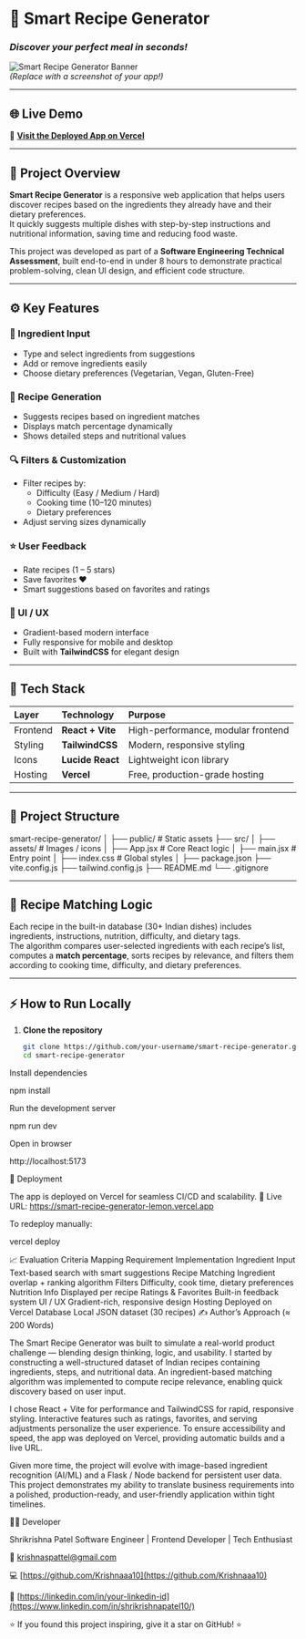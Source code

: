 # 🧠 Smart Recipe Generator  
### *Discover your perfect meal in seconds!*

![Smart Recipe Generator Banner](https://raw.githubusercontent.com/your-username/smart-recipe-generator/main/public/banner.png)  
*(Replace with a screenshot of your app!)*  

---

## 🌐 Live Demo  
🔗 **[Visit the Deployed App on Vercel](https://smart-recipe-generator-lemon.vercel.app)**  

---

## 📜 Project Overview  

**Smart Recipe Generator** is a responsive web application that helps users discover recipes based on the ingredients they already have and their dietary preferences.  
It quickly suggests multiple dishes with step-by-step instructions and nutritional information, saving time and reducing food waste.  

This project was developed as part of a **Software Engineering Technical Assessment**, built end-to-end in under 8 hours to demonstrate practical problem-solving, clean UI design, and efficient code structure.

---

## ⚙️ Key Features  

### 🥕 Ingredient Input  
- Type and select ingredients from suggestions  
- Add or remove ingredients easily  
- Choose dietary preferences (Vegetarian, Vegan, Gluten-Free)  

### 🍲 Recipe Generation  
- Suggests recipes based on ingredient matches  
- Displays match percentage dynamically  
- Shows detailed steps and nutritional values  

### 🔍 Filters & Customization  
- Filter recipes by:  
  - Difficulty (Easy / Medium / Hard)  
  - Cooking time (10–120 minutes)  
  - Dietary preferences  
- Adjust serving sizes dynamically  

### ⭐ User Feedback  
- Rate recipes (1 – 5 stars)  
- Save favorites ❤️  
- Smart suggestions based on favorites and ratings  

### 🎨 UI / UX  
- Gradient-based modern interface  
- Fully responsive for mobile and desktop  
- Built with **TailwindCSS** for elegant design  

---

## 🧩 Tech Stack  

| Layer | Technology | Purpose |
|:------|:------------|:---------|
| Frontend | **React + Vite** | High-performance, modular frontend |
| Styling | **TailwindCSS** | Modern, responsive styling |
| Icons | **Lucide React** | Lightweight icon library |
| Hosting | **Vercel** | Free, production-grade hosting |

---

## 🧪 Project Structure  

smart-recipe-generator/
│
├── public/ # Static assets
├── src/
│ ├── assets/ # Images / icons
│ ├── App.jsx # Core React logic
│ ├── main.jsx # Entry point
│ ├── index.css # Global styles
│
├── package.json
├── vite.config.js
├── tailwind.config.js
├── README.md
└── .gitignore


---

## 🧠 Recipe Matching Logic  

Each recipe in the built-in database (30+ Indian dishes) includes ingredients, instructions, nutrition, difficulty, and dietary tags.  
The algorithm compares user-selected ingredients with each recipe’s list, computes a **match percentage**, sorts recipes by relevance, and filters them according to cooking time, difficulty, and dietary preferences.

---

## ⚡ How to Run Locally  

1. **Clone the repository**  
   ```bash
   git clone https://github.com/your-username/smart-recipe-generator.git
   cd smart-recipe-generator


Install dependencies

npm install


Run the development server

npm run dev


Open in browser

http://localhost:5173

🚀 Deployment

The app is deployed on Vercel for seamless CI/CD and scalability.
🔗 Live URL: https://smart-recipe-generator-lemon.vercel.app

To redeploy manually:

vercel deploy

📈 Evaluation Criteria Mapping
Requirement	Implementation
Ingredient Input	Text-based search with smart suggestions
Recipe Matching	Ingredient overlap + ranking algorithm
Filters	Difficulty, cook time, dietary preferences
Nutrition Info	Displayed per recipe
Ratings & Favorites	Built-in feedback system
UI / UX	Gradient-rich, responsive design
Hosting	Deployed on Vercel
Database	Local JSON dataset (30 recipes)
✍️ Author’s Approach (≈ 200 Words)

The Smart Recipe Generator was built to simulate a real-world product challenge — blending design thinking, logic, and usability.
I started by constructing a well-structured dataset of Indian recipes containing ingredients, steps, and nutritional data.
An ingredient-based matching algorithm was implemented to compute recipe relevance, enabling quick discovery based on user input.

I chose React + Vite for performance and TailwindCSS for rapid, responsive styling.
Interactive features such as ratings, favorites, and serving adjustments personalize the user experience.
To ensure accessibility and speed, the app was deployed on Vercel, providing automatic builds and a live URL.

Given more time, the project will evolve with image-based ingredient recognition (AI/ML) and a Flask / Node backend for persistent user data.
This project demonstrates my ability to translate business requirements into a polished, production-ready, and user-friendly application within tight timelines.

👨‍💻 Developer

Shrikrishna Patel
Software Engineer | Frontend Developer | Tech Enthusiast

📧 krishnaspattel@gmail.com

💻 [https://github.com/Krishnaaa10](https://github.com/Krishnaaa10)

🔗 [https://linkedin.com/in/your-linkedin-id](https://www.linkedin.com/in/shrikrishnapatel10/)

⭐ If you found this project inspiring, give it a star on GitHub! ⭐

